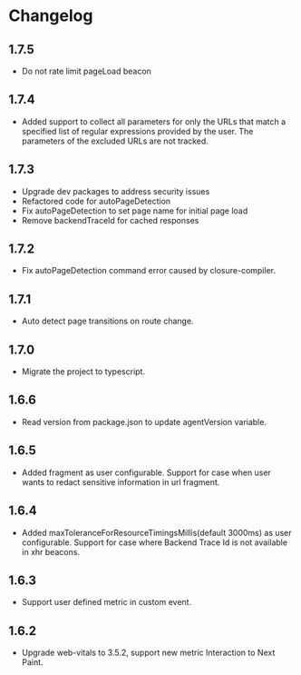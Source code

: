 # Changelog

## 1.7.5
- Do not rate limit pageLoad beacon

## 1.7.4

- Added support to collect all parameters for only the URLs that match a specified list of regular expressions provided by the user. The parameters of the excluded URLs are not tracked.

## 1.7.3

- Upgrade dev packages to address security issues
- Refactored code for autoPageDetection
- Fix autoPageDetection to set page name for initial page load
- Remove backendTraceId for cached responses

## 1.7.2

- Fix autoPageDetection command error caused by closure-compiler.

## 1.7.1

- Auto detect page transitions on route change.

## 1.7.0

- Migrate the project to typescript.

## 1.6.6

- Read version from package.json to update agentVersion variable.

## 1.6.5

- Added fragment as user configurable. Support for case when user wants to redact sensitive information in url fragment.

## 1.6.4

- Added maxToleranceForResourceTimingsMillis(default 3000ms) as user configurable. Support for case where Backend Trace Id is not available in xhr beacons.

## 1.6.3

- Support user defined metric in custom event.

## 1.6.2

- Upgrade web-vitals to 3.5.2, support new metric Interaction to Next Paint.
